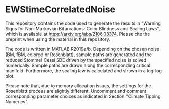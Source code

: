 # EWStimeCorrelatedNoise
This repository contains the code used to generate the results in "Warning Signs for Non-Markovian Bifurcations: Color Blindness and Scaling Laws", which is available at https://arxiv.org/abs/2106.08374. Please cite the preprint when using the material in this repository.

The code is written in MATLAB R2019a/b. Depending on the chosen noise (BM, fBM, colored or Rosenblatt), sample paths are generated and the reduced Stommel Cessi SDE driven by the specified noise is solved numerically. Sample paths are drawn along the corresponding critical manifold. Furthermore, the scaling law is calculated and shown in a log-log-plot.

Please note that, due to memory allocation issues, the settings for the Rosenblatt process are slightly different. Uncomment and comment corresponding parameter choices as indicated in Section "Climate Tipping Numerics".
